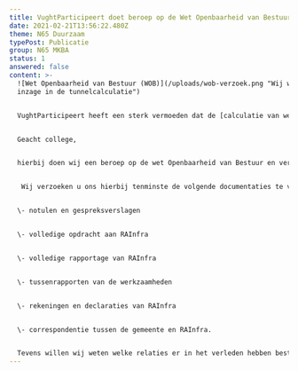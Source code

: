 ```yaml
---
title: VughtParticipeert doet beroep op de Wet Openbaarheid van Bestuur (WOB)
date: 2021-02-21T13:56:22.480Z
theme: N65 Duurzaam
typePost: Publicatie
group: N65 MKBA
status: 1
answered: false
content: >-
  ![Wet Openbaarheid van Bestuur (WOB)](/uploads/wob-verzoek.png "Wij willen dus
  inzage in de tunnelcalculatie")


  VughtParticipeert heeft een sterk vermoeden dat de [calculatie van wethouder van Woesik](https://www.vughtparticipeert.nl/post/prijscalculatie-van-woesik-voor-tunnelvariant-was-veel-te-hoog/08c64e4987f4111b7f67154a5f67620d#main) voor het realiseren van een tunnel ter waarde van €412 miljoen, veel te hoog is. Mogelijk was deze calculatie bedoeld om de gemeenteraad te beinvloeden bij de behandeling van het burgerinitiatief op 14 mei 2020. Het burgerinitiatief had als doel een tunnelvariant voor de N65 te laten onderzoeken. Deze buitensporig hoge calculaite heeft de gemeenteraad beinvloed waardoor het verzoek werd afgewezen.  Inmiddels hebben andere calculaties laten zien dat een tunnel kan worden gerealiseerd voor minder dan de helft van dat bedrag. Vandaar bijgaand WOB-verzoek:


  Geacht college,


  hierbij doen wij een beroep op de wet Openbaarheid van Bestuur en verzoeken u ons alle informaties te verstrekken met betrekking tot de tunnelcalculatie van het bedrijf RAInfra in aanloop op de gemeenteraadsvergadering van 14 mei 2020.


   Wij verzoeken u ons hierbij tenminste de volgende documentaties te verstrekken:


  \- notulen en gespreksverslagen


  \- volledige opdracht aan RAInfra


  \- volledige rapportage van RAInfra


  \- tussenrapporten van de werkzaamheden


  \- rekeningen en declaraties van RAInfra


  \- correspondentie tussen de gemeente en RAInfra.


  Tevens willen wij weten welke relaties er in het verleden hebben bestaan tussen de gemeente en RAInfra alsmede de relaties met medewerkers van RAInfra die aan deze rapportage hebben meegewerkt.
---
```

